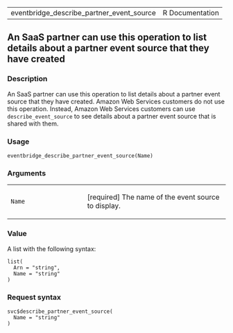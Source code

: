 <table style="width: 100%;">
<tbody>
<tr class="odd">
<td>eventbridge_describe_partner_event_source</td>
<td style="text-align: right;">R Documentation</td>
</tr>
</tbody>
</table>

## An SaaS partner can use this operation to list details about a partner event source that they have created

### Description

An SaaS partner can use this operation to list details about a partner
event source that they have created. Amazon Web Services customers do
not use this operation. Instead, Amazon Web Services customers can use
`describe_event_source` to see details about a partner event source that
is shared with them.

### Usage

    eventbridge_describe_partner_event_source(Name)

### Arguments

<table>
<colgroup>
<col style="width: 35%" />
<col style="width: 65%" />
</colgroup>
<tbody>
<tr class="odd">
<td><code
id="eventbridge_describe_partner_event_source_:_Name">Name</code></td>
<td><p>[required] The name of the event source to display.</p></td>
</tr>
</tbody>
</table>

### Value

A list with the following syntax:

    list(
      Arn = "string",
      Name = "string"
    )

### Request syntax

    svc$describe_partner_event_source(
      Name = "string"
    )
